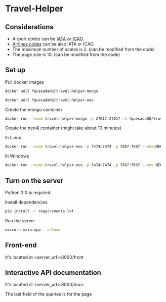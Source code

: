 # Travel-Helper

## Considerations
- Airport codes can be [IATA](https://www.nationsonline.org/oneworld/IATA_Codes/airport_code_list.htm) or [ICAO](https://en.wikipedia.org/wiki/List_of_airports_by_ICAO_code:_A).
- [Airlines codes](https://en.wikipedia.org/wiki/List_of_airline_codes) can be also IATA or ICAO.
- The maximum number of scales is 2. (can be modified from the code)
- The page size is 10. (can be modified from the code)

## Set up

Pull docker images

```bash
docker pull fquesada00/travel-helper-mongo
```
```bash
docker pull fquesada00/travel-helper-neo
```

Create the mongo container
```bash
docker run --name travel-helper-mongo -p 27017:27017 -d fquesada00/travel-helper-mongo
```
Create the neo4j container (might take about 10 minutes)


In Linux
```bash
docker run --name travel-helper-neo -p 7474:7474 -p 7687:7687 --env=NEO4J_AUTH=none --env NEO4JLABS_PLUGINS='["apoc"]' -d fquesada00/travel-helper-neo
```

In Windows
```bash
docker run --name travel-helper-neo -p 7474:7474 -p 7687:7687 --env NEO4J_AUTH=none --env NEO4JLABS_PLUGINS="[\"apoc\"]" --rm -d fquesada00/travel-helper-neo
```


## Turn on the server
Python 3.X is required.

Install dependencies
```bash
pip install -r requirements.txt
```

Run the server
```bash
uvicorn main:app --reload
```

## Front-end

It's located at <server_url>:8000/front

## Interactive API documentation

It's located at <server_url>:8000/docs

The last field of the queries is for the page

